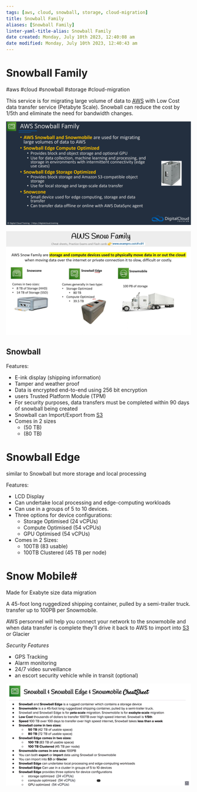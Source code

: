 ```yaml
---
tags: [aws, cloud, snowball, storage, cloud-migration]
title: Snowball Family
aliases: [Snowball Family]
linter-yaml-title-alias: Snowball Family
date created: Monday, July 10th 2023, 12:40:08 am
date modified: Monday, July 10th 2023, 12:40:43 am
---
```

# Snowball Family
#aws #cloud #snowball #storage #cloud-migration

This service is for migrating large volume of data to [AWS](Cloud%20Computing/AWS/AWS.md) with Low Cost data transfer service (Petabyte Scale). Snowball can reduce the cost by 1/5th and eliminate the need for bandwidth changes. 

![](Attachments/Pasted%20image%2020230312221507.png)

![](Attachments/Pasted%20image%2020230312221629.png)

## Snowball 
Features:
- E-ink display (shipping information)
- Tamper and weather proof
- Data is encrypted end-to-end using 256 bit encryption
- users Trusted Platform Module (TPM)
- For security purposes, data transfers must be completed within 90 days of snowball being created
- Snowball can Import/Export from [S3](Cloud%20Computing/AWS/Storage/S3.md)
- Comes in 2 sizes 
	- (50 TB) 
	- (80 TB)

# Snowball Edge
similar to Snowball but more storage and local processing

Features:
- LCD Display
- Can undertake local processing and edge-computing workloads
- Can use in a groups of 5 to 10 devices.
- Three options for device configurations:
	- Storage Optimised (24 vCPUs)
	- Compute Optimised (54 vCPUs)
	- GPU Optimised (54 vCPUs)
- Comes in 2 Sizes:
	- 100TB (83 usable)
	- 100TB Clustered (45 TB per node)


# Snow Mobile#
Made for Exabyte size data migration

A 45-foot long ruggedized shipping container, pulled by a semi-trailer truck. transfer up to 100PB per Snowmobile.

AWS personnel will help you connect your network to the snowmobile and when data transfer is complete they'll drive it back to AWS to import into [S3](Cloud%20Computing/AWS/Storage/S3.md) or Glacier

*Security Features*
- GPS Tracking
- Alarm monitoring
- 24/7 video surveillance
- an escort security vehicle while in transit (optional)


![Pasted image 20220714014138](Attachments/Pasted%20image%2020220714014138.png)